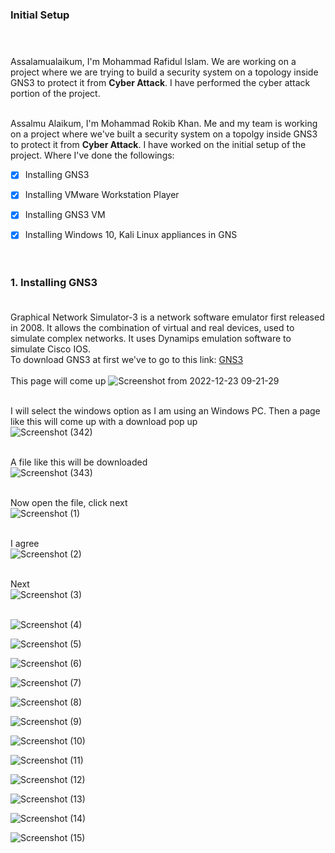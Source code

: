 ### Initial Setup <br> <br><br>

Assalamualaikum, I'm Mohammad Rafidul Islam. We are working on a project where we are trying to build a security system on a topology inside GNS3 to protect it from **Cyber Attack**. I have performed the cyber attack portion of the project.<br><br>

Assalmu Alaikum,
I'm Mohammad Rokib Khan. Me and my team is working on a project where we've built a security system on a topolgy inside GNS3 to protect it from **Cyber Attack**. I have worked on the initial setup of the project. Where I've done the followings:
<br>
- [x] Installing GNS3
- [x] Installing VMware Workstation Player
- [x] Installing GNS3 VM
- [x] Installing Windows 10, Kali Linux appliances in GNS
<br><br><br>


### 1. Installing GNS3 <br> <br>

Graphical Network Simulator-3 is a network software emulator first released in 2008. It allows the combination of virtual and real devices, used to simulate complex networks. It uses Dynamips emulation software to simulate Cisco IOS.<br>
To download GNS3 at first we've to go to this link: [GNS3](https://www.gns3.com/software/download/)<br><br>
This page will come up
![Screenshot from 2022-12-23 09-21-29](https://user-images.githubusercontent.com/60141836/209264595-99aacdb8-f413-4cd0-824c-23a41d74b45a.png)
<br><br>

I will select the windows option as I am using an Windows PC. Then a page like this will come up with a download pop up<br>
![Screenshot (342)](https://user-images.githubusercontent.com/60141836/209265435-529f53a3-80b9-43da-975f-780d43a71a88.png)
<br><br>

A file like this will be downloaded<br>
![Screenshot (343)](https://user-images.githubusercontent.com/60141836/209265454-d5153599-8304-4ed5-9bcc-39857bbfb50a.png)
<br><br>

Now open the file, click next<br>
![Screenshot (1)](https://user-images.githubusercontent.com/60141836/209420666-49b69e12-cef1-4cae-ae0b-f03f96d91716.png)
<br><br>

I agree<br>
![Screenshot (2)](https://user-images.githubusercontent.com/60141836/209420704-cf0eab99-cb9e-45b2-a9f8-3b77ff05aaa0.png)
<br><br>

Next<br>
![Screenshot (3)](https://user-images.githubusercontent.com/60141836/209420756-2b13e0f5-5efe-4c3a-ab80-cc098bfd81a2.png)
<br><br>

![Screenshot (4)](https://user-images.githubusercontent.com/60141836/209420755-f939d657-a5cd-4b8a-9383-1ce87c9545e4.png)

![Screenshot (5)](https://user-images.githubusercontent.com/60141836/209420753-15d7955e-839a-41e4-abf3-9ca486266525.png)

![Screenshot (6)](https://user-images.githubusercontent.com/60141836/209420751-33a0b794-e61e-4579-b17e-91bfec0a1788.png)

![Screenshot (7)](https://user-images.githubusercontent.com/60141836/209420750-f9fb075f-c065-4459-9f5b-e61c47aeeccc.png)

![Screenshot (8)](https://user-images.githubusercontent.com/60141836/209420749-97d3a7be-b914-4773-a026-28bfcd6f87d0.png)

![Screenshot (9)](https://user-images.githubusercontent.com/60141836/209420748-4ab983bf-bea3-4265-8d42-df07a0f8b206.png)

![Screenshot (10)](https://user-images.githubusercontent.com/60141836/209420746-fa5ff72c-9887-4c5d-a51c-cbbba2c8ff01.png)

![Screenshot (11)](https://user-images.githubusercontent.com/60141836/209420745-d4612412-fb3b-43ef-8952-90db6c136a4d.png)

![Screenshot (12)](https://user-images.githubusercontent.com/60141836/209420743-364b4aae-278b-4ff4-a5f5-8cf89af96cc7.png)

![Screenshot (13)](https://user-images.githubusercontent.com/60141836/209420742-9056cc33-0e65-491d-bdcf-b346ab24ae5e.png)

![Screenshot (14)](https://user-images.githubusercontent.com/60141836/209420741-fdb67d8c-ae36-4114-8da1-c5470ec2ab26.png)

![Screenshot (15)](https://user-images.githubusercontent.com/60141836/209420738-eb74e6e0-8b35-4e58-ac71-c2fa25bb2fcf.png)
